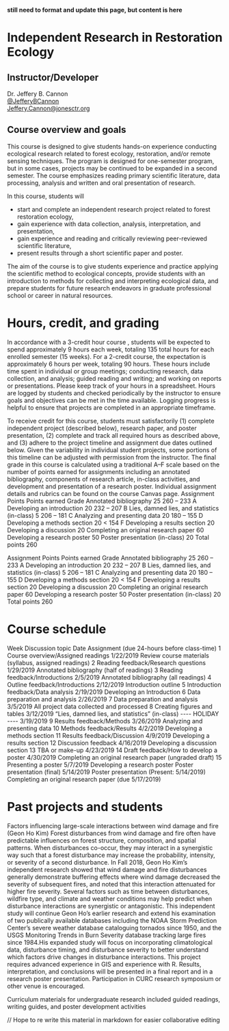 **still need to format and update this page, but content is here**

# Independent Research in Restoration Ecology

## Instructor/Developer

Dr. Jeffery B. Cannon <br>
[@JefferyBCannon](https://twitter.com/JefferyBCannon) <br>
[Jeffery.Cannon@jonesctr.org](mailto:jeffery.cannon@jonesctr.org?subject=REU)

## Course overview and goals

This course is designed to give students hands-on experience conducting ecological research related to forest ecology, restoration, and/or remote sensing techniques. The program is designed for one-semester program, but in some cases, projects may be continued to be expanded in a second semester. The course emphasizes reading primary scientific literature, data processing, analysis and written and oral presentation of research.

In this course, students will

- start and complete an independent research project related to forest restoration ecology,
- gain experience with data collection, analysis, interpretation, and presentation,
- gain experience and reading and critically reviewing peer-reviewed scientific literature,
- present results through a short scientific paper and poster.

The aim of the course is to give students experience and practice applying the scientific method to ecological concepts, provide students with an introduction to methods for collecting and interpreting ecological data, and prepare students for future research endeavors in graduate professional school or career in natural resources.

# Hours, credit, and grading

In accordance with a  3-credit hour course , students will be expected to spend approximately 9 hours each week, totaling 135 total hours for each enrolled semester (15 weeks). For a 2-credit course, the expectation is approximately 6 hours per week, totaling 90 hours. These hours include time spent in individual or group meetings; conducting research, data collection, and analysis; guided reading and writing; and working on reports or presentations. Please keep track of your hours in a spreadsheet. Hours are logged by students and checked periodically by the instructor to ensure goals and objectives can be met in the time
available. Logging progress is helpful to ensure that projects are completed in an appropriate timeframe.

To receive credit for this course, students must satisfactorily (1) complete independent
project (described below), research paper, and poster presentation, (2) complete and track all
required hours as described above, and (3) adhere to the project timeline and assignment
due dates outlined below. Given the variability in individual student projects, some
portions of this timeline can be adjusted with permission from the instructor. The final
grade in this course is calculated using a traditional A–F scale based on the number of points
earned for assignments including an annotated bibliography, components of research article,
in-class activities, and development and presentation of a research poster. Individual
assignment details and rubrics can be found on the course Canvas page.
Assignment Points Points earned Grade
Annotated bibliography 25 260 – 233 A
Developing an introduction 20 232 – 207 B
Lies, damned lies, and statistics (in-class) 5 206 – 181 C
Analyzing and presenting data 20 180 – 155 D
Developing a methods section 20 < 154 F
Developing a results section 20
Developing a discussion 20
Completing an original research paper 60
Developing a research poster 50
Poster presentation (in-class) 20
Total points 260

Assignment Points Points earned Grade
Annotated bibliography 25 260 – 233 A
Developing an introduction 20 232 – 207 B
Lies, damned lies, and statistics (in-class) 5 206 – 181 C
Analyzing and presenting data 20 180 – 155 D
Developing a methods section 20 < 154 F
Developing a results section 20
Developing a discussion 20
Completing an original research paper 60
Developing a research poster 50
Poster presentation (in-class) 20
Total points 260

# Course schedule

Week Discussion topic Date Assignment (due 24-hours before class-time)
1 Course overview/Assigned readings 1/22/2019 Review course materials (syllabus, assigned readings)
2 Reading feedback/Research questions 1/29/2019 Annotated bibliography (half of readings)
3 Reading feedback/Introductions 2/5/2019 Annotated bibliography (all readings)
4 Outline feedback/Introductions 2/12/2019 Introduction outline
5 Introduction feedback/Data analysis 2/19/2019 Developing an Introduction
6 Data preparation and analysis 2/26/2019
7 Data preparation and analysis 3/5/2019 All project data collected and processed
8 Creating figures and tables 3/12/2019 “Lies, damned lies, and statistics” (in-class)
---- HOLIDAY ---- 3/19/2019
9 Results feedback/Methods 3/26/2019 Analyzing and presenting data
10 Methods feedback/Results 4/2/2019 Developing a methods section
11 Results feedback/Discussion 4/9/2019 Developing a results section
12 Discussion feedback 4/16/2019 Developing a discussion section
13 TBA or make-up 4/23/2019
14 Draft feedback/How to develop a poster 4/30/2019 Completing an original research paper (ungraded draft)
15 Presenting a poster 5/7/2019 Developing a research poster
Poster presentation (final) 5/14/2019 Poster presentation (Present: 5/14/2019)
Completing an original research paper (due 5/17/2019)


# Past projects and students

Factors influencing large-scale interactions between wind damage and fire (Geon Ho Kim)
Forest disturbances from wind damage and fire often have predictable influences on forest
structure, composition, and spatial patterns. When disturbances co-occur, they may interact
in a synergistic way such that a forest disturbance may increase the probability, intensity, or
severity of a second disturbance. In Fall 2018, Geon Ho Kim’s independent research showed
that wind damage and fire disturbances generally demonstrate buffering effects where wind
damage decreased the severity of subsequent fires, and noted that this interaction attenuated
for higher fire severity. Several factors such as time between disturbances, wildfire type, and
climate and weather conditions may help predict when disturbance interactions are
synergistic or antagonistic. This independent study will continue Geon Ho’s earlier research
and extend his examination of two publically available databases including the NOAA
Storm Prediction Center’s severe weather database cataloguing tornados since 1950, and the
USGS Monitoring Trends in Burn Severity database tracking large fires since 1984.His
expanded study will focus on incorporating climatological data, disturbance timing, and
disturbance severity to better understand which factors drive changes in disturbance
interactions. This project requires advanced experience in GIS and experience with R.
Results, interpretation, and conclusions will be presented in a final report and in a research
poster presentation. Participation in CURC research symposium or other venue is
encouraged.

Curriculum materials for undergraduate research included guided readings, writing guides, and poster development activities

// Hope to re write this material in markdown for easier collaborative editing
